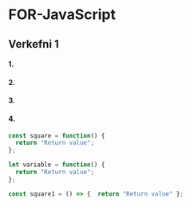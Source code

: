 # FOR-JavaScript
## Verkefni 1
#### 1. 

#### 2.

#### 3.

#### 4.
```javascript
const square = function() {
  return "Return value";
};

let variable = function() {
  return "Return value";
};

const square1 = () => {  return "Return value" };
```
